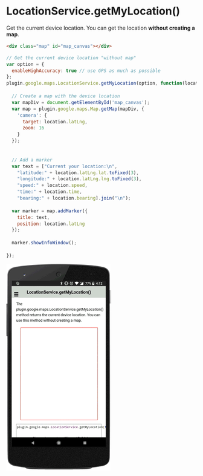 # LocationService.getMyLocation()

Get the current device location. You can get the location **without creating a map**.

```html
<div class="map" id="map_canvas"></div>
```

```js
// Get the current device location "without map"
var option = {
  enableHighAccuracy: true // use GPS as much as possible
};
plugin.google.maps.LocationService.getMyLocation(option, function(location) {

  // Create a map with the device location
  var mapDiv = document.getElementById('map_canvas');
  var map = plugin.google.maps.Map.getMap(mapDiv, {
    'camera': {
      target: location.latLng,
      zoom: 16
    }
  });


  // Add a marker
  var text = ["Current your location:\n",
    "latitude:" + location.latLng.lat.toFixed(3),
    "longitude:" + location.latLng.lng.toFixed(3),
    "speed:" + location.speed,
    "time:" + location.time,
    "bearing:" + location.bearing].join("\n");

  var marker = map.addMarker({
    title: text,
    position: location.latLng
  });

  marker.showInfoWindow();

});
```

![](image.gif)
